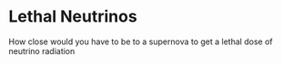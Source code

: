 # Lethal Neutrinos
How close would you have to be to a supernova to
get a lethal dose of neutrino radiation
